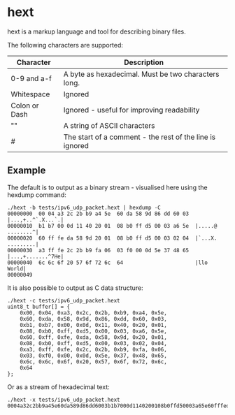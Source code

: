 hext
====

hext is a markup language and tool for describing binary files.


The following characters are supported:

| Character     | Description                                              |
|---------------|----------------------------------------------------------|
| 0-9 and a-f   | A byte as hexadecimal. Must be two characters long.      |
| Whitespace    | Ignored                                                  |
| Colon or Dash | Ignored - useful for improving readability               |
| ""            | A string of ASCII characters                             |
| #             | The start of a comment - the rest of the line is ignored |


Example
-------

The default is to output as a binary stream - visualised here using the hexdump command:

    ./hext -b tests/ipv6_udp_packet.hext | hexdump -C
    00000000  00 04 a3 2c 2b b9 a4 5e  60 da 58 9d 86 dd 60 03  |...,+..^`.X...`.|
    00000010  b1 b7 00 0d 11 40 20 01  08 b0 ff d5 00 03 a6 5e  |.....@ ........^|
    00000020  60 ff fe da 58 9d 20 01  08 b0 ff d5 00 03 02 04  |`...X. .........|
    00000030  a3 ff fe 2c 2b b9 fa 06  03 f0 00 0d 5e 37 48 65  |...,+.......^7He|
    00000040  6c 6c 6f 20 57 6f 72 6c  64                       |llo World|
    00000049

It is also possible to output as C data structure:

    ./hext -c tests/ipv6_udp_packet.hext
    uint8_t buffer[] = {
        0x00, 0x04, 0xa3, 0x2c, 0x2b, 0xb9, 0xa4, 0x5e, 
        0x60, 0xda, 0x58, 0x9d, 0x86, 0xdd, 0x60, 0x03, 
        0xb1, 0xb7, 0x00, 0x0d, 0x11, 0x40, 0x20, 0x01, 
        0x08, 0xb0, 0xff, 0xd5, 0x00, 0x03, 0xa6, 0x5e, 
        0x60, 0xff, 0xfe, 0xda, 0x58, 0x9d, 0x20, 0x01, 
        0x08, 0xb0, 0xff, 0xd5, 0x00, 0x03, 0x02, 0x04, 
        0xa3, 0xff, 0xfe, 0x2c, 0x2b, 0xb9, 0xfa, 0x06, 
        0x03, 0xf0, 0x00, 0x0d, 0x5e, 0x37, 0x48, 0x65, 
        0x6c, 0x6c, 0x6f, 0x20, 0x57, 0x6f, 0x72, 0x6c, 
        0x64
    };

Or as a stream of hexadecimal text:

    ./hext -x tests/ipv6_udp_packet.hext
    0004a32c2bb9a45e60da589d86dd6003b1b7000d1140200108b0ffd50003a65e60fffeda589d200108b0ffd500030204a3fffe2c2bb9fa0603f0000d5e3748656c6c6f20576f726c64


